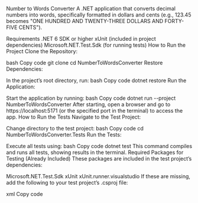 Number to Words Converter
A .NET application that converts decimal numbers into words, specifically formatted in dollars and cents (e.g., 123.45 becomes "ONE HUNDRED AND TWENTY-THREE DOLLARS AND FORTY-FIVE CENTS").

Requirements
.NET 6 SDK or higher
xUnit (included in project dependencies)
Microsoft.NET.Test.Sdk (for running tests)
How to Run the Project
Clone the Repository:

bash
Copy code
git clone [<repository-url>](https://github.com/Mrkiller2001/NumberToWordsConverter.git)
cd NumberToWordsConverter
Restore Dependencies:

In the project’s root directory, run:
bash
Copy code
dotnet restore
Run the Application:

Start the application by running:
bash
Copy code
dotnet run --project NumberToWordsConverter
After starting, open a browser and go to https://localhost:5171 (or the specified port in the terminal) to access the app.
How to Run the Tests
Navigate to the Test Project:

Change directory to the test project:
bash
Copy code
cd NumberToWordsConverter.Tests
Run the Tests:

Execute all tests using:
bash
Copy code
dotnet test
This command compiles and runs all tests, showing results in the terminal.
Required Packages for Testing (Already Included)
These packages are included in the test project’s dependencies:

Microsoft.NET.Test.Sdk
xUnit
xUnit.runner.visualstudio
If these are missing, add the following to your test project’s .csproj file:

xml
Copy code
<PackageReference Include="Microsoft.NET.Test.Sdk" Version="17.11.1" />
<PackageReference Include="xunit" Version="2.9.2" />
<PackageReference Include="xunit.runner.visualstudio" Version="3.0.0-pre.42" />
